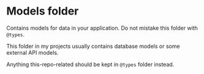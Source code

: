 # Models folder

Contains models for data in your application.
Do not mistake this folder with `@types`.

This folder in my projects usually contains database models or some external API models.

Anything this-repo-related should be kept in `@types` folder instead.
